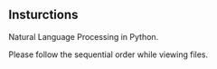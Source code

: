 Insturctions
--------------------------

Natural Language Processing in Python.

Please follow the sequential order while viewing files.